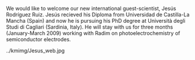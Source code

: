 We would like to welcome  our new international guest-scientist, Jesús Rodríguez Ruiz. Jesús recieved his  Diploma from Universidad de Castilla-La Mancha (Spain)  and now he is pursuing his PhD degree at Università degli Studi di Cagliari (Sardinia, Italy).  He will stay with us for three months (January-March 2009) working with Radim on  photoelectrochemistry of semiconductor electrodes.

../kmimg/Jesus_web.jpg